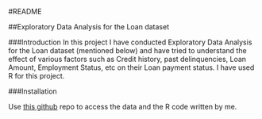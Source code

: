 #README

##Exploratory Data Analysis for the Loan dataset

###Introduction
In this project I have conducted Exploratory Data Analysis for the Loan dataset (mentioned below) and have tried to understand the effect of various factors such as Credit history, past delinquencies, Loan Amount, Employment Status, etc on their Loan payment status.
I have used R for this project.

###Installation

Use [this github](https://github.com/varsha-shewale/Projects-Final/tree/master/EDA_Loan) repo to access the data and the R code written by me.
